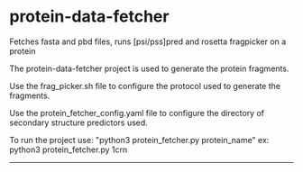 # protein-data-fetcher
Fetches fasta and pbd files, runs [psi/pss]pred and rosetta fragpicker on a protein

The protein-data-fetcher project is used to generate the protein fragments.

Use the frag_picker.sh file to configure the protocol used to generate the fragments.

Use the protein_fetcher_config.yaml file to configure the directory of secondary structure predictors used.

To run the project use:
"python3 protein_fetcher.py protein_name"
ex: python3 protein_fetcher.py 1crn

-----------------------------

